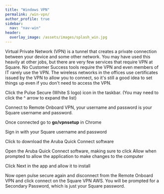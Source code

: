 ```yaml
---
title: "Windows VPN"
permalink: /win-vpn/
author_profile: true
sidebar:
  nav: "nav-win"
header:
  overlay_image: /assets/images/splash_win.jpg
---
```


Virtual Private Network (VPN) is a tunnel that creates a private connection between your device and some other network. You may have used this heavily at other jobs, but there are very few services that require VPN at Square. No Customer Success tools require the VPN and even members of IT rarely use the VPN.  The wireless networks in the offices use certificates issued by the VPN to allow you to connect, so it's still a good idea to set things up even if you don't need to access the VPN.

Click the Pulse Secure (White S logo) icon in the taskbar. (You may need to click the ^ arrow to expand the list)

Connect to Remote Onboard VPN, your username and password is your Square username and password.

Once connected go to __go/vpnsetup__ in Chrome

Sign in with your Square username and password

Click to download the Aruba Quick Connect software

Open the Aruba Quick Connect software, making sure to click Allow when prompted to allow the application to make changes to the computer

Click Next in the app and allow it to install

Now open pulse secure again and disconnect from the Remote Onboard VPN and click connect on the Square VPN AWS. You will be prompted for a Secondary Password, which is just your Square password.
